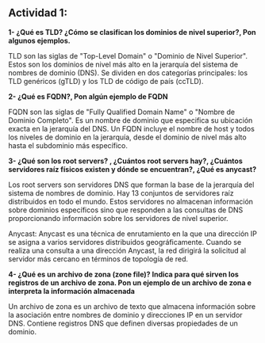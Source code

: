 ## Actividad 1:

**1- ¿Qué es TLD? ¿Cómo se clasifican los dominios de nivel superior?, Pon algunos ejemplos.** 

TLD son las siglas de "Top-Level Domain" o "Dominio de Nivel Superior". Estos son los dominios de nivel más alto en la jerarquía del 
sistema de nombres de dominio (DNS). Se dividen en dos categorías principales: los TLD genéricos (gTLD) y los TLD de código de país (ccTLD).

**2- ¿Qué es FQDN?, Pon algún ejemplo de FQDN**

FQDN son las siglas de "Fully Qualified Domain Name" o "Nombre de Dominio Completo". Es un nombre de dominio que especifica su ubicación exacta en la jerarquía del DNS. Un FQDN incluye el nombre de host y 
todos los niveles de dominio en la jerarquía, desde el dominio de nivel más alto hasta el subdominio más específico.

**3- ¿Qué son los root servers? , ¿Cuántos root servers hay?, ¿Cuántos servidores raíz físicos existen y dónde se encuentran?, ¿Qué es anycast?**

Los root servers son servidores DNS que forman la base de la jerarquía del sistema de nombres de dominio. Hay 13 conjuntos de servidores raíz distribuidos en todo el mundo. Estos servidores no almacenan información sobre dominios específicos sino que responden a las consultas de DNS proporcionando información sobre los servidores de nivel superior.

Anycast:
Anycast es una técnica de enrutamiento en la que una dirección IP se asigna a varios servidores distribuidos geográficamente. Cuando se realiza una consulta a una dirección Anycast, la red dirigirá la solicitud al servidor más cercano en términos de topología de red.

**4- ¿Qué es un archivo de zona (zone file)? Indica para qué sirven los registros de un archivo de zona. Pon un ejemplo de un archivo de zona e interpreta la información almacenada**

Un archivo de zona es un archivo de texto que almacena información sobre la asociación entre nombres de dominio y direcciones IP en un servidor DNS. Contiene registros DNS que definen diversas propiedades de un dominio.
